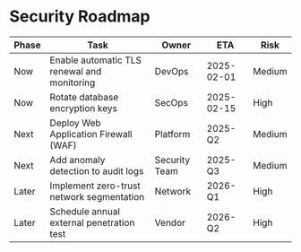 # Security Roadmap

| Phase | Task | Owner | ETA | Risk |
|-------|------|-------|-----|------|
| Now | Enable automatic TLS renewal and monitoring | DevOps | 2025-02-01 | Medium |
| Now | Rotate database encryption keys | SecOps | 2025-02-15 | High |
| Next | Deploy Web Application Firewall (WAF) | Platform | 2025-Q2 | Medium |
| Next | Add anomaly detection to audit logs | Security Team | 2025-Q3 | Medium |
| Later | Implement zero-trust network segmentation | Network | 2026-Q1 | High |
| Later | Schedule annual external penetration test | Vendor | 2026-Q2 | High |
